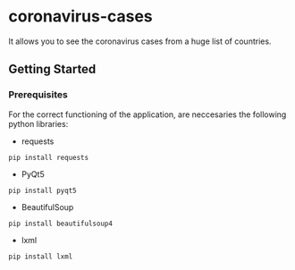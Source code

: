 # coronavirus-cases
It allows you to see the coronavirus cases from a huge list of countries.

## Getting Started
### Prerequisites
For the correct functioning of the application, are neccesaries the following python libraries:

* requests
```
pip install requests
```
* PyQt5
```
pip install pyqt5
```
* BeautifulSoup
```
pip install beautifulsoup4
```
* lxml
```
pip install lxml
```
